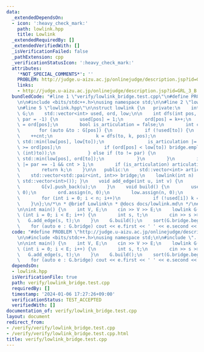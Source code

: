 ```yaml
---
data:
  _extendedDependsOn:
  - icon: ':heavy_check_mark:'
    path: lowlink.hpp
    title: Lowlink
  _extendedRequiredBy: []
  _extendedVerifiedWith: []
  _isVerificationFailed: false
  _pathExtension: cpp
  _verificationStatusIcon: ':heavy_check_mark:'
  attributes:
    '*NOT_SPECIAL_COMMENTS*': ''
    PROBLEM: http://judge.u-aizu.ac.jp/onlinejudge/description.jsp?id=GRL_3_B
    links:
    - http://judge.u-aizu.ac.jp/onlinejudge/description.jsp?id=GRL_3_B
  bundledCode: "#line 1 \"verify/lowlink_bridge.test.cpp\"\n#define PROBLEM \"http://judge.u-aizu.ac.jp/onlinejudge/description.jsp?id=GRL_3_B\"\
    \n\n#include <bits/stdc++.h>\nusing namespace std;\n\n#line 2 \"lowlink.hpp\"\n\
    \n#line 5 \"lowlink.hpp\"\n\nstruct lowlink {\n   private:\n    int n;\n    std::vector<std::vector<int>>\
    \ G;\n    std::vector<int> used, ord, low;\n\n    int dfs(int pos, int k, int\
    \ par = -1) {\n        used[pos] = 1;\n        ord[pos] = k++;\n        low[pos]\
    \ = ord[pos];\n        bool is_articulation = false;\n        int cnt = 0;\n \
    \       for (auto &to : G[pos]) {\n            if (!used[to]) {\n            \
    \    ++cnt;\n                k = dfs(to, k, pos);\n                low[pos] =\
    \ std::min(low[pos], low[to]);\n                is_articulation |= ~par && low[to]\
    \ >= ord[pos];\n                if (ord[pos] < low[to]) bridge.emplace_back(std::minmax(pos,\
    \ (int)to));\n            } else if (to != par) {\n                low[pos] =\
    \ std::min(low[pos], ord[to]);\n            }\n        }\n        is_articulation\
    \ |= par == -1 && cnt > 1;\n        if (is_articulation) articulation.push_back(pos);\n\
    \        return k;\n    }\n\n   public:\n    std::vector<int> articulation;\n\
    \    std::vector<std::pair<int, int>> bridge;\n    lowlink(int n) : n(n) { G.assign(n,\
    \ std::vector<int>()); }\n    void add_edge(int u, int v) {\n        G[u].push_back(v);\n\
    \        G[v].push_back(u);\n    }\n    void build() {\n        used.assign(n,\
    \ 0);\n        ord.assign(n, 0);\n        low.assign(n, 0);\n        int k = 0;\n\
    \        for (int i = 0; i < n; i++)\n            if (!used[i]) k = dfs(i, k);\n\
    \    }\n};\n/*\n * @brief Lowlink\n * @docs docs/lowlink.md\n */\n#line 7 \"verify/lowlink_bridge.test.cpp\"\
    \n\nint main() {\n    int V, E;\n    cin >> V >> E;\n    lowlink G(V);\n    for\
    \ (int i = 0; i < E; i++) {\n        int s, t;\n        cin >> s >> t;\n     \
    \   G.add_edge(s, t);\n    }\n    G.build();\n    sort(G.bridge.begin(), G.bridge.end());\n\
    \    for (auto e : G.bridge) cout << e.first << ' ' << e.second << '\\n';\n}\n"
  code: "#define PROBLEM \"http://judge.u-aizu.ac.jp/onlinejudge/description.jsp?id=GRL_3_B\"\
    \n\n#include <bits/stdc++.h>\nusing namespace std;\n\n#include \"../lowlink.hpp\"\
    \n\nint main() {\n    int V, E;\n    cin >> V >> E;\n    lowlink G(V);\n    for\
    \ (int i = 0; i < E; i++) {\n        int s, t;\n        cin >> s >> t;\n     \
    \   G.add_edge(s, t);\n    }\n    G.build();\n    sort(G.bridge.begin(), G.bridge.end());\n\
    \    for (auto e : G.bridge) cout << e.first << ' ' << e.second << '\\n';\n}"
  dependsOn:
  - lowlink.hpp
  isVerificationFile: true
  path: verify/lowlink_bridge.test.cpp
  requiredBy: []
  timestamp: '2024-01-06 17:27:26+09:00'
  verificationStatus: TEST_ACCEPTED
  verifiedWith: []
documentation_of: verify/lowlink_bridge.test.cpp
layout: document
redirect_from:
- /verify/verify/lowlink_bridge.test.cpp
- /verify/verify/lowlink_bridge.test.cpp.html
title: verify/lowlink_bridge.test.cpp
---
```

